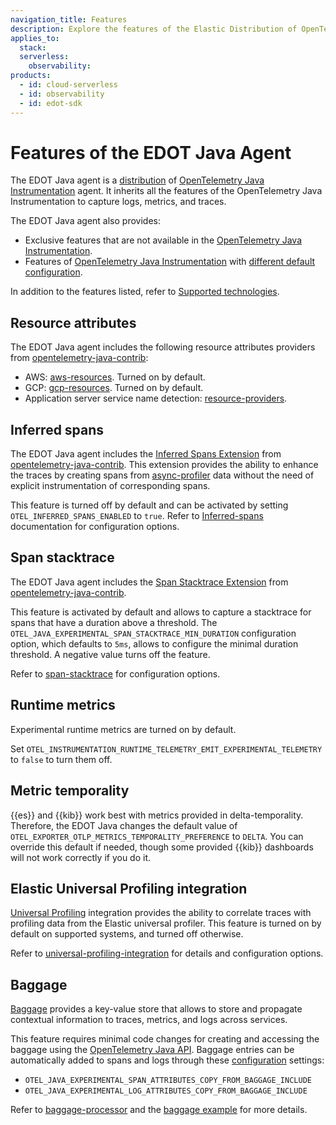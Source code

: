 ```yaml
---
navigation_title: Features
description: Explore the features of the Elastic Distribution of OpenTelemetry (EDOT) Java Agent, including inherited OpenTelemetry features and exclusive Elastic enhancements like inferred spans and universal profiling integration.
applies_to:
  stack:
  serverless:
    observability:
products:
  - id: cloud-serverless
  - id: observability
  - id: edot-sdk
---
```


# Features of the EDOT Java Agent

The EDOT Java agent is a [distribution](https://opentelemetry.io/docs/concepts/distributions/) of [OpenTelemetry Java Instrumentation](https://github.com/open-telemetry/opentelemetry-java-instrumentation) agent. It inherits all the features of the OpenTelemetry Java Instrumentation to capture logs, metrics, and traces.

The EDOT Java agent also provides:

- Exclusive features that are not available in the [OpenTelemetry Java Instrumentation](https://github.com/open-telemetry/opentelemetry-java-instrumentation).
- Features of [OpenTelemetry Java Instrumentation](https://github.com/open-telemetry/opentelemetry-java-instrumentation) with [different default configuration](/reference/edot-sdks/java/configuration.md#configuration-options).

In addition to the features listed, refer to [Supported technologies](/reference/edot-sdks/java/supported-technologies.md).

## Resource attributes

The EDOT Java agent includes the following resource attributes providers from [opentelemetry-java-contrib](https://github.com/open-telemetry/opentelemetry-java-contrib/):

- AWS: [aws-resources](https://github.com/open-telemetry/opentelemetry-java-contrib/tree/main/aws-resources). Turned on by default.
- GCP: [gcp-resources](https://github.com/open-telemetry/opentelemetry-java-contrib/tree/main/gcp-resources). Turned on by default.
- Application server service name detection: [resource-providers](https://github.com/open-telemetry/opentelemetry-java-contrib/tree/main/resource-providers).

## Inferred spans

The EDOT Java agent includes the [Inferred Spans Extension](https://github.com/open-telemetry/opentelemetry-java-contrib/tree/main/inferred-spans) from [opentelemetry-java-contrib](https://github.com/open-telemetry/opentelemetry-java-contrib/). This extension provides the ability to enhance the traces by creating spans from [async-profiler](https://github.com/async-profiler/async-profiler) data without the need of explicit instrumentation of corresponding spans.

This feature is turned off by default and can be activated by setting `OTEL_INFERRED_SPANS_ENABLED` to `true`. Refer to [Inferred-spans](https://github.com/open-telemetry/opentelemetry-java-contrib/tree/main/inferred-spans) documentation for configuration options.

## Span stacktrace

The EDOT Java agent includes the [Span Stacktrace Extension](https://github.com/open-telemetry/opentelemetry-java-contrib/tree/main/span-stacktrace) from [opentelemetry-java-contrib](https://github.com/open-telemetry/opentelemetry-java-contrib/).

This feature is activated by default and allows to capture a stacktrace for spans that have a duration above a threshold. The `OTEL_JAVA_EXPERIMENTAL_SPAN_STACKTRACE_MIN_DURATION` configuration option, which defaults to `5ms`, allows to configure the minimal duration threshold. A negative value turns off the feature.

Refer to [span-stacktrace](https://github.com/open-telemetry/opentelemetry-java-contrib/tree/main/span-stacktrace) for configuration options.

## Runtime metrics

Experimental runtime metrics are turned on by default.

Set `OTEL_INSTRUMENTATION_RUNTIME_TELEMETRY_EMIT_EXPERIMENTAL_TELEMETRY` to `false` to turn them off.

## Metric temporality

{{es}} and {{kib}} work best with metrics provided in delta-temporality. Therefore, the EDOT Java changes the default value of `OTEL_EXPORTER_OTLP_METRICS_TEMPORALITY_PREFERENCE` to `DELTA`. You can override this default if needed, though some provided {{kib}} dashboards will not work correctly if you do it.

## Elastic Universal Profiling integration

[Universal Profiling](https://www.elastic.co/observability/universal-profiling) integration provides the ability to correlate traces with profiling data from the Elastic universal profiler. This feature is turned on by default on supported systems, and turned off otherwise.

Refer to [universal-profiling-integration](https://github.com/elastic/elastic-otel-java/tree/main/universal-profiling-integration) for details and configuration options.

## Baggage

[Baggage](https://opentelemetry.io/docs/concepts/signals/baggage/) provides a key-value store that allows to store
and propagate contextual information to traces, metrics, and logs across services.

This feature requires minimal code changes for creating and accessing the baggage using the [OpenTelemetry Java API](https://github.com/open-telemetry/opentelemetry-java). Baggage entries can be automatically added to spans and logs through these [configuration](https://github.com/open-telemetry/opentelemetry-java-contrib/tree/main/baggage-processor#usage-with-sdk-auto-configuration) settings:

- `OTEL_JAVA_EXPERIMENTAL_SPAN_ATTRIBUTES_COPY_FROM_BAGGAGE_INCLUDE`
- `OTEL_JAVA_EXPERIMENTAL_LOG_ATTRIBUTES_COPY_FROM_BAGGAGE_INCLUDE`

Refer to [baggage-processor](https://github.com/open-telemetry/opentelemetry-java-contrib/tree/main/baggage-processor) and the [baggage example](https://github.com/elastic/elastic-otel-java/tree/main/examples/baggage) for more details.
